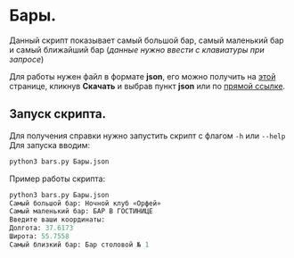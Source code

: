 # Бары.

Данный скрипт показывает самый большой бар, самый маленький бар и самый ближайший бар (*данные нужно ввести с клавиатуры при запросе*)

Для работы нужен файл в формате **json**, его можно получить на [этой](http://data.mos.ru/opendata/7710881420-bary "список московских баров") странице, кликнув **Скачать** и выбрав пункт **json** или по [прямой ссылке](http://data.mos.ru/opendata/export/1796/json/2/1).

## Запуск скрипта.

Для получения справки нужно запустить скрипт с флагом `-h` или `--help`
Для запуска вводим:

```python
python3 bars.py Бары.json
```
Пример работы скрипта:

```python
python3 bars.py Бары.json
Самый большой бар: Ночной клуб «Орфей»
Самый маленький бар: БАР В ГОСТИНИЦЕ
Введите ваши координаты:
Долгота: 37.6173
Широта: 55.7558
Самый близкий бар: Бар столовой № 1
``` 
